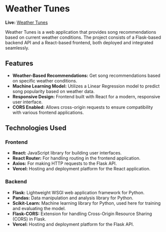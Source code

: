 # Weather Tunes

**Live:** [Weather Tunes](https://weather-tunes-project.vercel.app/login)

Weather Tunes is a web application that provides song recommendations based on current weather conditions. The project consists of a Flask-based backend API and a React-based frontend, both deployed and integrated seamlessly.

## Features

- **Weather-Based Recommendations:** Get song recommendations based on specific weather conditions.
- **Machine Learning Model:** Utilizes a Linear Regression model to predict song popularity based on weather data.
- **Responsive Design:** Frontend built with React for a modern, responsive user interface.
- **CORS Enabled:** Allows cross-origin requests to ensure compatibility with various frontend applications.

## Technologies Used

### Frontend

- **React:** JavaScript library for building user interfaces.
- **React Router:** For handling routing in the frontend application.
- **Axios:** For making HTTP requests to the Flask API.
- **Vercel:** Hosting and deployment platform for the React application.

### Backend

- **Flask:** Lightweight WSGI web application framework for Python.
- **Pandas:** Data manipulation and analysis library for Python.
- **Scikit-Learn:** Machine learning library for Python, used here for training and evaluating the model.
- **Flask-CORS:** Extension for handling Cross-Origin Resource Sharing (CORS) in Flask.
- **Vercel:** Hosting and deployment platform for the Flask API.
